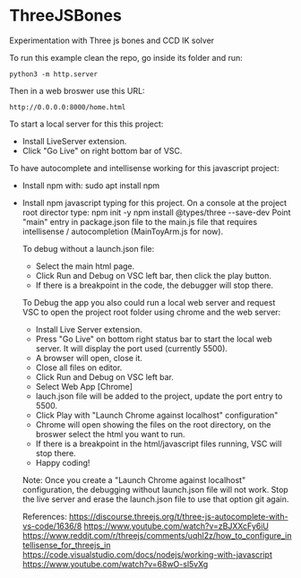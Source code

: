 # ThreeJSBones
Experimentation with Three js bones and CCD IK solver


To run this example clean the repo, go inside its folder and run:

```
python3 -m http.server
```

Then in a web broswer use this URL:

```
http://0.0.0.0:8000/home.html
```




To start a local server for this this project:
* Install LiveServer extension.
* Click "Go Live" on right bottom bar of VSC.

To have autocomplete and intellisense working for this javascript project:
* Install npm with: sudo apt install npm
* Install npm javascript typing for this project.
  On a console at the project root director type: 
    npm init -y
    npm install @types/three --save-dev
  Point "main" entry in package.json file to the main.js file that requires intellisense / autocompletion (MainToyArm.js for now).

  To debug without a launch.json file:
  * Select the main html page.
  * Click Run and Debug on VSC left bar, then click the play button.
  * If there is a breakpoint in the code, the debugger will stop there.

  To Debug the app you also could run a local web server and request VSC to open the project root folder using chrome and the web server:
  * Install Live Server extension.
  * Press "Go Live" on bottom right status bar to start the local web server. It will display the port used (currently 5500).
  * A browser will open, close it.
  * Close all files on editor.
  * Click Run and Debug on VSC left bar.
  * Select Web App [Chrome]
  * lauch.json file will be added to the project, update the port entry to 5500.
  * Click Play with "Launch Chrome against localhost" configuration"
  * Chrome will open showing the files on the root directory, on the broswer select the html you want to run.
  * If there is a breakpoint in the html/javascript files running, VSC will stop there.
  * Happy coding!

  Note:
  Once you create a "Launch Chrome against localhost" configuration, the debugging without launch.json file will not work. Stop the live server and erase the launch.json file to use that option git again.

  References:
  https://discourse.threejs.org/t/three-js-autocomplete-with-vs-code/1636/8
  https://www.youtube.com/watch?v=zBJXXcFy6iU
  https://www.reddit.com/r/threejs/comments/uqhl2z/how_to_configure_intellisense_for_threejs_in
  https://code.visualstudio.com/docs/nodejs/working-with-javascript
  https://www.youtube.com/watch?v=68wO-sl5vXg